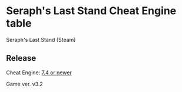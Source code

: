 # Seraph's Last Stand Cheat Engine table  
Seraph's Last Stand (Steam)
 
## Release
Cheat Engine: [7.4 or newer](https://github.com/cheat-engine/cheat-engine/releases)  

Game ver. v3.2